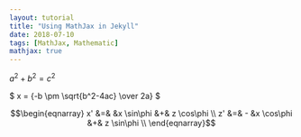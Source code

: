 ```yaml
---
layout: tutorial
title: "Using MathJax in Jekyll"
date: 2018-07-10
tags: [MathJax, Mathematic]
mathjax: true
---
```


$a^2 + b^2 = c^2$

$ x = {-b \pm \sqrt{b^2-4ac} \over 2a} $

$$\begin{eqnarray}
x' &=& &x \sin\phi &+& z \cos\phi \\
z' &=& - &x \cos\phi &+& z \sin\phi \\
\end{eqnarray}$$